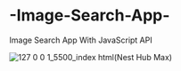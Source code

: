 # -Image-Search-App-
Image Search App With JavaScript API


![127 0 0 1_5500_index html(Nest Hub Max)](https://github.com/HinganuLarisa/-Image-Search-App-/assets/111128113/2e48663a-0427-4b2c-84a5-e7545e68e140)
